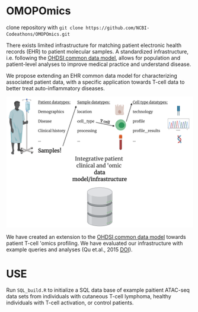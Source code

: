 # OMOPOmics

clone repository with `git clone https://github.com/NCBI-Codeathons/OMOPOmics.git` 

There exists limited infrastructure for matching patient electronic health records (EHR) to patient molecular samples. A standardized infrastructure, i.e. following the [OHDSI common data model](https://ohdsi.github.io/TheBookOfOhdsi/), allows for population and patient-level analyses to improve medical practice and understand disease. 

We propose extending an EHR common data model for characterizing associated patient data, with a specific application towards T-cell data to better treat auto-inflammatory diseases.

![](docs/imgs/chroma-t-cell_scheme.png)

We have created an extension to the [OHDSI common data model](https://ohdsi.github.io/TheBookOfOhdsi/) towards patient T-cell 'omics profiling. We have evaluated our infrastructure with example queries and analyses (Qu et.al., 2015 [DOI](https://doi.org/10.1016/j.cels.2015.06.003.)).

# USE

Run `SQL_build.R`  to initialize a SQL data base of example paitient ATAC-seq data sets from individuals with cutaneous T-cell lymphoma, healthy individuals with T-cell activation, or control patients. 








